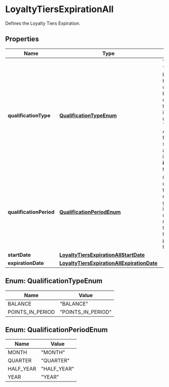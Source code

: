 

# LoyaltyTiersExpirationAll

Defines the Loyalty Tiers Expiration.

## Properties

| Name | Type | Description | Notes |
|------------ | ------------- | ------------- | -------------|
|**qualificationType** | [**QualificationTypeEnum**](#QualificationTypeEnum) | Tier qualification.     &#x60;BALANCE&#x60;: Points balance is based on the customer&#39;s current points balance. Customers qualify for the tier if their points balance is in the points range of the tier.   &#x60;POINTS_IN_PERIOD&#x60;: A customer qualifies for the tier only if the sum of the accumulated points in a **defined time interval** reaches the tier threshold. |  |
|**qualificationPeriod** | [**QualificationPeriodEnum**](#QualificationPeriodEnum) | Customers can qualify for the tier if they collected enough points in a given time period. So, in addition to the customer having to reach a points range, they also need to have collected the points within a set time period.      | **Period** | **Definition** | |:---|:---| | **Calendar Month** | Points collected in one calendar month&lt;br&gt;January, February, March, etc. | | **Calendar Quarter** | Points collected in the quarter&lt;br&gt;- January - March&lt;br&gt;- April - June&lt;br&gt;- July - September&lt;br&gt;- October - December | | **Calendar Half-year** | Points collected in the half-year&lt;br&gt;- January - June&lt;br&gt;- July - December | | **Calendar Year** | Points collected in one calendar year&lt;br&gt;January - December | |  [optional] |
|**startDate** | [**LoyaltyTiersExpirationAllStartDate**](LoyaltyTiersExpirationAllStartDate.md) |  |  |
|**expirationDate** | [**LoyaltyTiersExpirationAllExpirationDate**](LoyaltyTiersExpirationAllExpirationDate.md) |  |  |



## Enum: QualificationTypeEnum

| Name | Value |
|---- | -----|
| BALANCE | &quot;BALANCE&quot; |
| POINTS_IN_PERIOD | &quot;POINTS_IN_PERIOD&quot; |



## Enum: QualificationPeriodEnum

| Name | Value |
|---- | -----|
| MONTH | &quot;MONTH&quot; |
| QUARTER | &quot;QUARTER&quot; |
| HALF_YEAR | &quot;HALF_YEAR&quot; |
| YEAR | &quot;YEAR&quot; |




